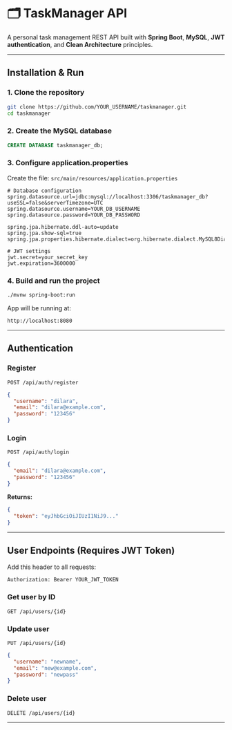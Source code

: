 # 🗂️ TaskManager API

A personal task management REST API built with **Spring Boot**, **MySQL**, **JWT authentication**, and **Clean Architecture** principles.

---

## Installation & Run

### 1. Clone the repository

```bash
git clone https://github.com/YOUR_USERNAME/taskmanager.git
cd taskmanager
```

### 2. Create the MySQL database

```sql
CREATE DATABASE taskmanager_db;
```

### 3. Configure application.properties

Create the file: `src/main/resources/application.properties`

```properties
# Database configuration
spring.datasource.url=jdbc:mysql://localhost:3306/taskmanager_db?useSSL=false&serverTimezone=UTC
spring.datasource.username=YOUR_DB_USERNAME
spring.datasource.password=YOUR_DB_PASSWORD

spring.jpa.hibernate.ddl-auto=update
spring.jpa.show-sql=true
spring.jpa.properties.hibernate.dialect=org.hibernate.dialect.MySQL8Dialect

# JWT settings
jwt.secret=your_secret_key
jwt.expiration=3600000
```

### 4. Build and run the project

```bash
./mvnw spring-boot:run
```

App will be running at:
```
http://localhost:8080
```

---

## Authentication

###  Register

`POST /api/auth/register`

```json
{
  "username": "dilara",
  "email": "dilara@example.com",
  "password": "123456"
}
```

### Login

`POST /api/auth/login`

```json
{
  "email": "dilara@example.com",
  "password": "123456"
}
```

**Returns:**
```json
{
  "token": "eyJhbGciOiJIUzI1NiJ9..."
}
```

---

## User Endpoints (Requires JWT Token)

 Add this header to all requests:
```
Authorization: Bearer YOUR_JWT_TOKEN
```

### Get user by ID
`GET /api/users/{id}`

### Update user
`PUT /api/users/{id}`

```json
{
  "username": "newname",
  "email": "new@example.com",
  "password": "newpass"
}
```

### Delete user
`DELETE /api/users/{id}`

---


